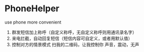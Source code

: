 PhoneHelper
===========

use phone more convenient
1. 群发短信加上称呼（自定义称呼，无自定义称呼则用通讯录名字）
2. 来电拦截，自动回复短信（短信内容可自定义，或者用默认值）
3. 控制对方的情景模式
        扫我的二维码，让我控制你
        声音，震动，无声


